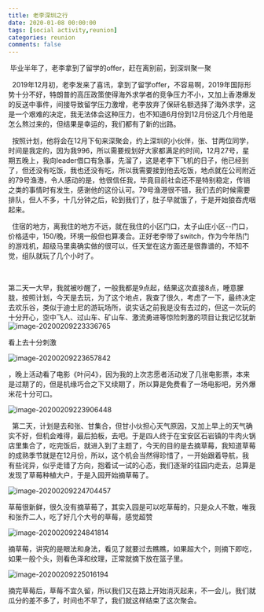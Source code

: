 ```yaml
---
title: 老李深圳之行
date: 2020-01-08 00:00:00
tags: [social activity,reunion]
categories: reunion
comments: false
---
```


&nbsp;毕业半年了，老李拿到了留学的offer，赶在离别前，到深圳聚一聚

<!--more-->

&nbsp;&nbsp;2019年12月初，老李发来了喜讯，拿到了留学offer，不容易啊，2019年国际形势十分不好，特朗普的高压政策使得海外求学者的竞争压力不小，又加上香港爆发的反送中事件，间接导致留学压力激增，老李放弃了保研名额选择了海外求学，这是一个艰难的决定，我无法体会这种压力，也不知道6月份到12月份这几个月他是怎么熬过来的，但结果是幸运的，我们都有了新的出路。

&nbsp;&nbsp;按照计划，他将会在12月下旬来深聚会，约上深圳的小伙伴，张、甘两位同学，时间是我定的，因为我996，所以需要规划好大家都满足的时间，12月27号，星期五晚上，我向leader借口有急事，先溜了，这是老李下飞机的日子，他已经到了，但还没有吃饭，我也还没有吃，所以我需要接到他去吃饭，地点就在公司附近的79号渔港，令人感动的是，他很信任我，毕竟目前社会还不是特别稳定，传销之类的事情时有发生，感谢他的这份认可。79号渔港很不错，我们去的时候需要排队，但人不多，十几分钟之后，轮到我们了，肚子早就饿了，于是开始狼吞虎咽起来。

&nbsp;&nbsp;住宿的地方，离我住的地方不远，就在我住的小区门口，太子山庄小区--门口，价格适中，150/晚，环境一般但也算凑合。正好老李带了switch，作为今年热门的游戏机，超级马里奥确实做的很可以，任天堂在这方面还是很靠谱的，不知不觉，组队就玩了几个小时了。

&nbsp;&nbsp;

第二天一大早，我就被吵醒了，一般我都是9点起，结果这次直接8点，睡意朦胧，按照计划，今天是去玩，为了这个地点，我查了很久，考虑了一下，最终决定去欢乐谷，类似于迪士尼的游玩场所，说实话之前我是没有去过的，但这一次玩的十分开心，空中飞人、过山车、矿山车、激流勇进等惊险刺激的项目让我记忆犹新![image-20200209223336765](老李深圳之行/image/image-20200209223336765.png)

看上去十分刺激

![image-20200209223657842](老李深圳之行/image/image-20200209223657842.png)

，晚上活动看了电影《叶问4》，因为我的上次志愿者活动发了几张电影票，本来是过期了的，但是机缘巧合之下又续期了，所以算是免费看了一场电影吧，另外爆米花十分可口。

![image-20200209223906448](老李深圳之行/image/image-20200209223906448.png)

&nbsp;&nbsp;第二天，计划是去和张、甘集合，但甘小伙担心天气原因，又加上早上的天气确实不好，但机会难得，最后拍板，去吧。于是四人终于在宝安区石岩镇的牛肉火锅店里集合了，吃完饭后，就进入到了主题了，今天的目的是去摘草莓，我知道草莓的成熟季节就是在12月份，所以，这个机会当然得珍惜了，一开始跟着导航，我有些诧异，似乎走错了方向，抱着试一试的心态，我们逐渐的往园内走去，总算是发现了草莓种植大户，于是入园开始摘草莓了。

![image-20200209224704457](老李深圳之行/image/image-20200209224704457.png)

草莓很新鲜，很久没有摘草莓了，其实入园是可以吃草莓的，只是众人不敢，唯我和张乔二人，吃了好几个大号的草莓，感觉超赞

![image-20200209224841814](老李深圳之行/image/image-20200209224841814.png)



摘草莓，讲究的是眼法和身法，看见了就要过去瞧瞧，如果超大个，则摘下即吃，如果一般个头，则看色泽和纹理，正常就摘下放在篮子里。

![image-20200209225016194](老李深圳之行/image/image-20200209225016194.png)

摘完草莓后，草莓不宜久留，所以我们又在路上开始消灭起来，不一会儿，我们就瓜分的差不多了，时间也不早了，我们就这样结束了这次聚会。